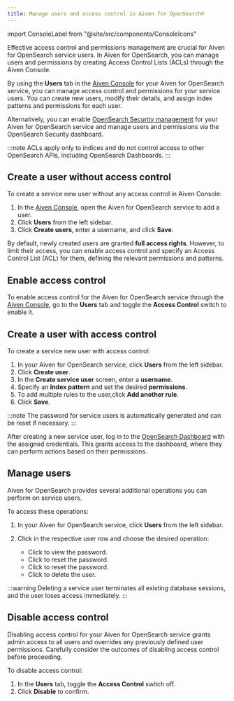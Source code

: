 ```yaml
---
title: Manage users and access control in Aiven for OpenSearch®
---
```

import ConsoleLabel from "@site/src/components/ConsoleIcons"

Effective access control and permissions management are crucial for
Aiven for OpenSearch service users. In Aiven for OpenSearch, you can
manage users and permissions by creating Access Control Lists (ACLs)
through the Aiven Console.

By using the **Users** tab in the [Aiven
Console](https://console.aiven.io) for your Aiven for OpenSearch
service, you can manage access control and permissions for your service
users. You can create new users, modify their details, and assign index
patterns and permissions for each user.

Alternatively, you can enable
[OpenSearch Security management](/docs/products/opensearch/howto/enable-opensearch-security) for your Aiven for OpenSearch service and manage users and
permissions via the OpenSearch Security dashboard.

:::note
ACLs apply only to indices and do not control access to other OpenSearch APIs,
including OpenSearch Dashboards.
:::

## Create a user without access control

To create a service new user without any access control in Aiven
Console:

1.  In the [Aiven Console](https://console.aiven.io), open the Aiven for OpenSearch
    service to add a user.
1.  Click **Users** from the left sidebar.
1.  Click **Create users**, enter a username, and click **Save**.

By default, newly created users are granted **full access rights**.
However, to limit their access, you can enable access control and
specify an Access Control List (ACL) for them, defining the relevant
permissions and patterns.

## Enable access control

To enable access control for the Aiven for OpenSearch service through
the [Aiven Console](https://console.aiven.io), go to the **Users**
tab and toggle the **Access Control** switch to enable it.

## Create a user with access control

To create a service new user with access control:

1.  In your Aiven for OpenSearch service, click **Users** from the left
    sidebar.
1.  Click **Create user**.
1.  In the **Create service user** screen, enter a **username**.
1.  Specify an **Index pattern** and set the desired **permissions**.
1.  To add multiple rules to the user,click **Add another rule**.
1.  Click **Save**.

:::note
The password for service users is automatically generated and can be
reset if necessary.
:::

After creating a new service user, log in to the
[OpenSearch Dashboard](/docs/products/opensearch/dashboards) with the assigned
credentials. This grants access to the dashboard, where they can perform actions
based on their permissions.

## Manage users

Aiven for OpenSearch provides several additional operations you can perform on
service users.

To access these operations:

1. In your Aiven for OpenSearch service, click **Users** from the left sidebar.
1. Click <ConsoleLabel name="actions"/> in the respective user row and
   choose the desired operation:

   - Click <ConsoleLabel name="show password"/> to view the password.
   - Click <ConsoleLabel name="reset password"/> to reset the password.
   - Click <ConsoleLabel name="reset password"/> to reset the password.
   - Click <ConsoleLabel name="delete user"/> to delete the user.

:::warning
Deleting a service user terminates all existing database sessions, and the user
loses access immediately.
:::

## Disable access control

Disabling access control for your Aiven for OpenSearch service grants admin access to
all users and overrides any previously defined user
permissions. Carefully consider the outcomes of disabling access control
before proceeding.

To disable access control:

1.  In the **Users** tab, toggle the **Access Control** switch off.
1.  Click **Disable** to confirm.
